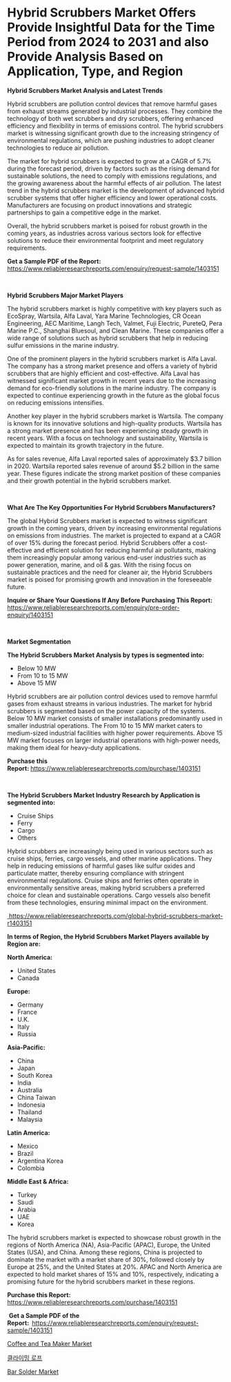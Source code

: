 <p><h1>Hybrid Scrubbers Market Offers Provide Insightful Data for the Time Period from 2024 to 2031 and also Provide Analysis Based on Application, Type, and Region</h1></p><p><strong>Hybrid Scrubbers Market Analysis and Latest Trends</strong></p>
<p><p>Hybrid scrubbers are pollution control devices that remove harmful gases from exhaust streams generated by industrial processes. They combine the technology of both wet scrubbers and dry scrubbers, offering enhanced efficiency and flexibility in terms of emissions control. The hybrid scrubbers market is witnessing significant growth due to the increasing stringency of environmental regulations, which are pushing industries to adopt cleaner technologies to reduce air pollution.</p><p>The market for hybrid scrubbers is expected to grow at a CAGR of 5.7% during the forecast period, driven by factors such as the rising demand for sustainable solutions, the need to comply with emissions regulations, and the growing awareness about the harmful effects of air pollution. The latest trend in the hybrid scrubbers market is the development of advanced hybrid scrubber systems that offer higher efficiency and lower operational costs. Manufacturers are focusing on product innovations and strategic partnerships to gain a competitive edge in the market.</p><p>Overall, the hybrid scrubbers market is poised for robust growth in the coming years, as industries across various sectors look for effective solutions to reduce their environmental footprint and meet regulatory requirements.</p></p>
<p><strong>Get a Sample PDF of the Report:&nbsp;</strong> <a href="https://www.reliableresearchreports.com/enquiry/request-sample/1403151">https://www.reliableresearchreports.com/enquiry/request-sample/1403151</a></p>
<p>&nbsp;</p>
<p><strong>Hybrid Scrubbers Major Market Players</strong></p>
<p><p>The hybrid scrubbers market is highly competitive with key players such as EcoSpray, Wartsila, Alfa Laval, Yara Marine Technologies, CR Ocean Engineering, AEC Maritime, Langh Tech, Valmet, Fuji Electric, PureteQ, Pera Marine P.C., Shanghai Bluesoul, and Clean Marine. These companies offer a wide range of solutions such as hybrid scrubbers that help in reducing sulfur emissions in the marine industry.</p><p>One of the prominent players in the hybrid scrubbers market is Alfa Laval. The company has a strong market presence and offers a variety of hybrid scrubbers that are highly efficient and cost-effective. Alfa Laval has witnessed significant market growth in recent years due to the increasing demand for eco-friendly solutions in the marine industry. The company is expected to continue experiencing growth in the future as the global focus on reducing emissions intensifies.</p><p>Another key player in the hybrid scrubbers market is Wartsila. The company is known for its innovative solutions and high-quality products. Wartsila has a strong market presence and has been experiencing steady growth in recent years. With a focus on technology and sustainability, Wartsila is expected to maintain its growth trajectory in the future.</p><p>As for sales revenue, Alfa Laval reported sales of approximately $3.7 billion in 2020. Wartsila reported sales revenue of around $5.2 billion in the same year. These figures indicate the strong market position of these companies and their growth potential in the hybrid scrubbers market.</p></p>
<p>&nbsp;</p>
<p><strong>What Are The Key Opportunities For Hybrid Scrubbers Manufacturers?</strong></p>
<p><p>The global Hybrid Scrubbers market is expected to witness significant growth in the coming years, driven by increasing environmental regulations on emissions from industries. The market is projected to expand at a CAGR of over 15% during the forecast period. Hybrid Scrubbers offer a cost-effective and efficient solution for reducing harmful air pollutants, making them increasingly popular among various end-user industries such as power generation, marine, and oil & gas. With the rising focus on sustainable practices and the need for cleaner air, the Hybrid Scrubbers market is poised for promising growth and innovation in the foreseeable future.</p></p>
<p><strong>Inquire or Share Your Questions If Any Before Purchasing This Report:</strong> <a href="https://www.reliableresearchreports.com/enquiry/pre-order-enquiry/1403151">https://www.reliableresearchreports.com/enquiry/pre-order-enquiry/1403151</a></p>
<p>&nbsp;</p>
<p><strong>Market Segmentation</strong></p>
<p><strong>The Hybrid Scrubbers Market Analysis by types is segmented into:</strong></p>
<p><ul><li>Below 10 MW</li><li>From 10 to 15 MW</li><li>Above 15 MW</li></ul></p>
<p><p>Hybrid scrubbers are air pollution control devices used to remove harmful gases from exhaust streams in various industries. The market for hybrid scrubbers is segmented based on the power capacity of the systems. Below 10 MW market consists of smaller installations predominantly used in smaller industrial operations. The From 10 to 15 MW market caters to medium-sized industrial facilities with higher power requirements. Above 15 MW market focuses on larger industrial operations with high-power needs, making them ideal for heavy-duty applications.</p></p>
<p><strong>Purchase this Report:&nbsp;</strong><a href="https://www.reliableresearchreports.com/purchase/1403151">https://www.reliableresearchreports.com/purchase/1403151</a></p>
<p>&nbsp;</p>
<p><strong>The Hybrid Scrubbers Market Industry Research by Application is segmented into:</strong></p>
<p><ul><li>Cruise Ships</li><li>Ferry</li><li>Cargo</li><li>Others</li></ul></p>
<p><p>Hybrid scrubbers are increasingly being used in various sectors such as cruise ships, ferries, cargo vessels, and other marine applications. They help in reducing emissions of harmful gases like sulfur oxides and particulate matter, thereby ensuring compliance with stringent environmental regulations. Cruise ships and ferries often operate in environmentally sensitive areas, making hybrid scrubbers a preferred choice for clean and sustainable operations. Cargo vessels also benefit from these technologies, ensuring minimal impact on the environment.</p></p>
<p><a href="https://www.reliableresearchreports.com/global-hybrid-scrubbers-market-r1403151">&nbsp;https://www.reliableresearchreports.com/global-hybrid-scrubbers-market-r1403151</a></p>
<p><strong>In terms of Region, the Hybrid Scrubbers Market Players available by Region are:</strong></p>
<p>
    <p> <strong> North America: </strong>
        <ul>
            <li>United States</li>
            <li>Canada</li>
        </ul>
        </p> 
    <p> <strong> Europe: </strong>
        <ul>
            <li>Germany</li>
            <li>France</li>
            <li>U.K.</li>
            <li>Italy</li>
            <li>Russia</li>
        </ul>
        </p> 
    <p> <strong> Asia-Pacific: </strong>
        <ul>
            <li>China</li>
            <li>Japan</li>
            <li>South Korea</li>
            <li>India</li>
            <li>Australia</li>
            <li>China Taiwan</li>
            <li>Indonesia</li>
            <li>Thailand</li>
            <li>Malaysia</li>
        </ul>
        </p> 
    <p> <strong> Latin America: </strong>
        <ul>
            <li>Mexico</li>
            <li>Brazil</li>
            <li>Argentina Korea</li>
            <li>Colombia</li>
        </ul>
        </p> 
    <p> <strong> Middle East & Africa: </strong>
        <ul>
            <li>Turkey</li>
            <li>Saudi</li>
            <li>Arabia</li>
            <li>UAE</li>
            <li>Korea</li>
        </ul>
    </p>
    </p>
<p><p>The hybrid scrubbers market is expected to showcase robust growth in the regions of North America (NA), Asia-Pacific (APAC), Europe, the United States (USA), and China. Among these regions, China is projected to dominate the market with a market share of 30%, followed closely by Europe at 25%, and the United States at 20%. APAC and North America are expected to hold market shares of 15% and 10%, respectively, indicating a promising future for the hybrid scrubbers market in these regions.</p></p>
<p><strong>Purchase this Report: </strong><a href="https://www.reliableresearchreports.com/purchase/1403151">https://www.reliableresearchreports.com/purchase/1403151</a></p>
<p>&nbsp;<strong>Get a Sample PDF of the Report:&nbsp;&nbsp;</strong><a href="https://www.reliableresearchreports.com/enquiry/request-sample/1403151">https://www.reliableresearchreports.com/enquiry/request-sample/1403151</a></p>
<p><strong></strong></p>
<p><p><a href="https://medium.com/@welsonwiden94552/coffee-and-tea-maker-market-a-global-and-regional-analysis-2024-2031-8ca5539e52e7">Coffee and Tea Maker Market</a></p><p><a href="https://github.com/vss5505pa7z1p/Market-Research-Report-List-3/blob/main/3173143972.md">클라이밍 로프</a></p><p><a href="https://medium.com/@madisynreinger/bar-solder-market-growth-outlook-from-2024-to-2031-and-it-is-projecting-at-11-9-996bd0943866">Bar Solder Market</a></p></p>